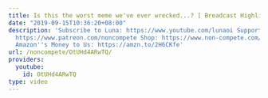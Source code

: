 ```yaml
---
title: Is this the worst meme we've ever wrecked...? [ Breadcast Highlights ]
date: "2019-09-15T10:36:20+08:00"
description: 'Subscribe to Luna: https://www.youtube.com/lunaoi Support Non-Compete:
  https://www.patreon.com/noncompete Shop: https://www.non-compete.com/shop/ Give
  Amazon''s Money to Us: https://amzn.to/2H6CKfe'
url: /noncompete/OtUHd4ARwTQ/
providers:
  youtube:
    id: OtUHd4ARwTQ
type: video
---
```

